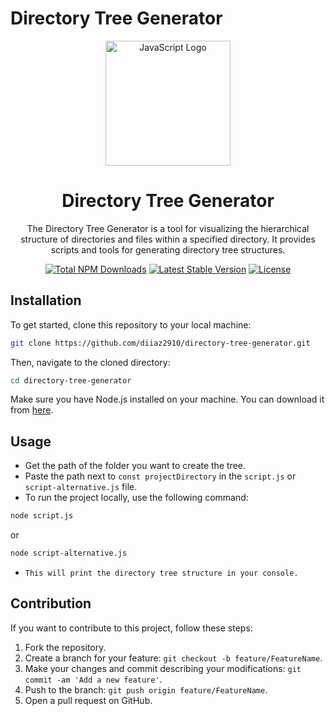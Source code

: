 # Directory Tree Generator

<div align="center">
  <a href="https://javascript.info" target="_blank"><img src="https://img.icons8.com/color/452/javascript--v1.png" width="200" alt="JavaScript Logo"></a>
  <h1>Directory Tree Generator</h1>
  <p>The Directory Tree Generator is a tool for visualizing the hierarchical structure of directories and files within a specified directory. It provides scripts and tools for generating directory tree structures.</p>
</div>

<p align="center">
  <a href="https://www.npmjs.com/package/javascript"><img src="https://img.shields.io/npm/dt/javascript" alt="Total NPM Downloads"></a>
  <a href="https://www.npmjs.com/package/javascript"><img src="https://img.shields.io/npm/v/javascript" alt="Latest Stable Version"></a>
  <a href="https://www.npmjs.com/package/javascript"><img src="https://img.shields.io/npm/l/javascript" alt="License"></a>
</p>

## Installation

To get started, clone this repository to your local machine:

```bash
git clone https://github.com/diiaz2910/directory-tree-generator.git
```
Then, navigate to the cloned directory:

```bash
cd directory-tree-generator
```
Make sure you have Node.js installed on your machine. You can download it from [here](https://nodejs.org/).


## Usage

- Get the path of the folder you want to create the tree.
- Paste the path next to `const projectDirectory` in the `script.js` or `script-alternative.js` file.
- To run the project locally, use the following command:

```bash
node script.js
```
or
```bash
node script-alternative.js
```
- `This will print the directory tree structure in your console.`

## Contribution

If you want to contribute to this project, follow these steps:

1. Fork the repository.
2. Create a branch for your feature: `git checkout -b feature/FeatureName`.
3. Make your changes and commit describing your modifications: `git commit -am 'Add a new feature'`.
4. Push to the branch: `git push origin feature/FeatureName`.
5. Open a pull request on GitHub.

